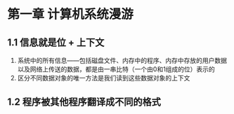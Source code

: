 # 第一章 计算机系统漫游

## 1.1 信息就是位 + 上下文

1. 系统中的所有信息——包括磁盘文件、内存中的程序、内存中存放的用户数据以及网络上传送的数据，都是由一串比特（一个由0和1组成的位）表示的
2. 区分不同数据对象的唯一方法是我们读到这些数据对象的上下文

## 1.2 程序被其他程序翻译成不同的格式

